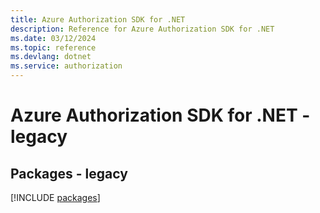 ```yaml
---
title: Azure Authorization SDK for .NET
description: Reference for Azure Authorization SDK for .NET
ms.date: 03/12/2024
ms.topic: reference
ms.devlang: dotnet
ms.service: authorization
---
```

# Azure Authorization SDK for .NET - legacy
## Packages - legacy
[!INCLUDE [packages](authorization-index.md)]
